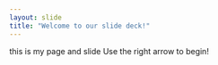 ```yaml
---
layout: slide
title: "Welcome to our slide deck!"
---
```

this is my page and slide 
Use the right arrow to begin!
